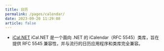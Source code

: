 ```yaml
---
title: 日历
permalink: /pages/calendar/
date: 2023-09-20 11:29:08
article: false
---
```

- [iCal.NET](https://github.com/rianjs/ical.net)  iCal.NET 是一个面向 .NET 的 iCalendar（RFC 5545）类库，旨在提供 RFC 5545 兼容性，并与流行的日历应用程序和类库完全兼容。